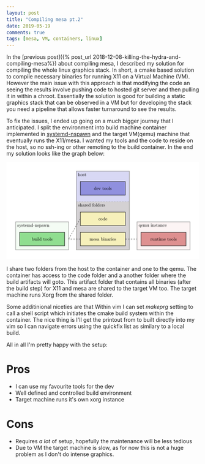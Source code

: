 ```yaml
---
layout: post
title: "Compiling mesa pt.2"
date: 2019-05-19 
comments: true
tags: [mesa, VM, containers, linux]
---
```


In the [previous post]({% post_url 2018-12-08-killing-the-hydra-and-compiling-mesa%}) about compiling mesa, I described my solution for compiling the whole linux graphics stack. In short, a cmake based solution to compile necessary binaries for running X11 on a Virtual Machine (VM). However the main issue with this approach is that modifying the code an seeing the results involve pushing code to hosted git server and then pulling it in within a chroot. Essentially the solution is good for building a static graphics stack that can be observed in a VM but for developing the stack you need a pipeline that allows faster turnaround to see the results.

To fix the issues, I ended up going on a much bigger journey that I anticipated. I split the environment into build machine container implemented in [systemd-nspawn](https://www.freedesktop.org/software/systemd/man/systemd-nspawn.html) and the target VM(qemu) machine that eventually runs the X11/mesa. I wanted my tools and the code to reside on the host, so no ssh-ing or other remoting to the build container.
In the end my solution looks like the graph below:

![Build Diagram](/assets/mesa-diagram.png)

I share two folders from the host to the container and one to the qemu. The container has access to the code folder and a another folder where the build artifacts will goto. This artifact folder that contains all binaries (after the build step) for X11 and mesa are shared to the target VM too. The target machine runs Xorg from the shared folder.

Some additinional niceties are that Within vim I can set _makeprg_ setting to call a shell script which initiates the cmake build system within the container. The nice thing is I'll get the printout from to built directly into my vim so I can navigate errors using the quickfix list as similary to a local build. 

All in all I'm pretty happy with the setup:

# Pros
+ I can use my favourite tools for the dev
+ Well defined and controlled build environment
+ Target machine runs it's own xorg instance

# Cons

+ Requires _a lot_ of setup, hopefully the maintenance will be less tedious
+ Due to VM the target machine is slow, as for now this is not a huge problem as I don't do intense graphics.

